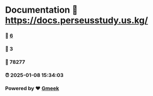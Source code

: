 # Documentation :link: https://docs.perseusstudy.us.kg/ 
### :page_facing_up: [6](https://docs.perseusstudy.us.kg//tag.html) 
### :speech_balloon: 3 
### :hibiscus: 78277 
### :alarm_clock: 2025-01-08 15:34:03 
### Powered by :heart: [Gmeek](https://github.com/Meekdai/Gmeek)

